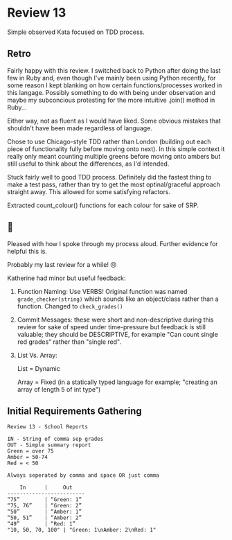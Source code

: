 # Review 13

Simple observed Kata focused on TDD process.

## Retro

Fairly happy with this review. I switched back to Python after doing the last few in Ruby and, even though I've mainly been using Python recently, for some reason I kept blanking on how certain functions/processes worked in this langage. Possibly something to do with being under observation and maybe my subconcious protesting for the more intuitive .join() method in Ruby...

Either way, not as fluent as I would have liked. Some obvious mistakes that shouldn't have been made regardless of language.

Chose to use Chicago-style TDD rather than London (building out each piece of functionality fully before moving onto next). In this simple context it really only meant counting multiple greens before moving onto ambers but still useful to think about the differences, as I'd intended.

Stuck fairly well to good TDD process. Definitely did the fastest thing to make a test pass, rather than try to get the most optinal/graceful approach straight away. This allowed for some satisfying refactors.

Extracted count_colour() functions for each colour for sake of SRP.

## 🦆
Pleased with how I spoke through my process aloud. Further evidence for helpful this is. 

Probably my last review for a while! 😢

Katherine had minor but useful feedback:
1. Function Naming: Use VERBS! Original function was named ```grade_checker(string)``` which sounds like an object/class rather than a function. Changed to ```check_grades()```
2. Commit Messages: these were short and non-descriptive during this review for sake of speed under time-pressure but feedback is still valuable; they should be DESCRIPTIVE, for example "Can count single red grades" rather than "single red". 
3. List Vs. Array:
   
    List = Dynamic

    Array = Fixed (in a statically typed language for example; "creating an array of length 5 of int type")


## Initial Requirements Gathering

```
Review 13 - School Reports

IN - String of comma sep grades
OUT - Simple summary report
Green = over 75
Amber = 50-74
Red = < 50

Always seperated by comma and space OR just comma

    In	    |	  Out
-------------------------
“75”		| “Green: 1”
“75, 76”	| “Green: 2”
“50”		| “Amber: 1”
“50, 51”	| “Amber: 2”
“49”		| “Red: 1”
"10, 50, 70, 100" | "Green: 1\nAmber: 2\nRed: 1"
```